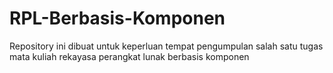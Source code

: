 # RPL-Berbasis-Komponen


Repository ini dibuat untuk keperluan tempat pengumpulan salah satu tugas mata kuliah rekayasa perangkat lunak berbasis komponen
